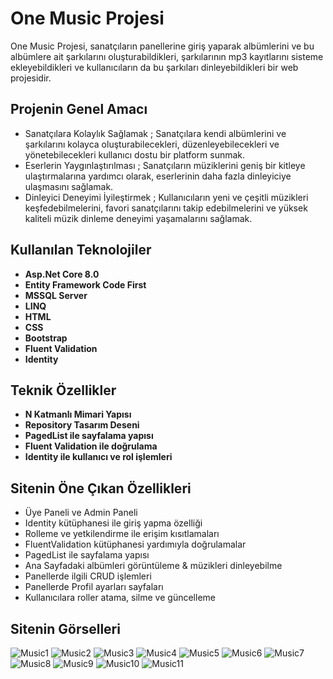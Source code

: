 # One Music Projesi

One Music Projesi, sanatçıların panellerine giriş yaparak albümlerini ve bu albümlere ait şarkılarını oluşturabildikleri, şarkılarının mp3 kayıtlarını sisteme ekleyebildikleri ve kullanıcıların da bu şarkıları dinleyebildikleri bir web projesidir.

## Projenin Genel Amacı
- Sanatçılara Kolaylık Sağlamak ; Sanatçılara kendi albümlerini ve şarkılarını kolayca oluşturabilecekleri, düzenleyebilecekleri ve yönetebilecekleri kullanıcı dostu bir platform sunmak.
- Eserlerin Yaygınlaştırılması ; Sanatçıların müziklerini geniş bir kitleye ulaştırmalarına yardımcı olarak, eserlerinin daha fazla dinleyiciye ulaşmasını sağlamak.
- Dinleyici Deneyimi İyileştirmek ; Kullanıcıların yeni ve çeşitli müzikleri keşfedebilmelerini, favori sanatçılarını takip edebilmelerini ve yüksek kaliteli müzik dinleme deneyimi yaşamalarını sağlamak.

## Kullanılan Teknolojiler
- **Asp.Net Core 8.0**
- **Entity Framework Code First**
- **MSSQL Server**
- **LINQ**
- **HTML**
- **CSS**
- **Bootstrap**
- **Fluent Validation**
- **Identity**

## Teknik Özellikler
- **N Katmanlı Mimari Yapısı**
- **Repository Tasarım Deseni**
- **PagedList ile sayfalama yapısı**
- **Fluent Validation ile doğrulama**
- **Identity ile kullanıcı ve rol işlemleri**

## Sitenin Öne Çıkan Özellikleri
- Üye Paneli ve Admin Paneli
- Identity kütüphanesi ile giriş yapma özelliği
- Rolleme ve yetkilendirme ile erişim kısıtlamaları
- FluentValidation kütüphanesi yardımıyla doğrulamalar
- PagedList ile sayfalama yapısı
- Ana Sayfadaki albümleri görüntüleme & müzikleri dinleyebilme
- Panellerde ilgili CRUD işlemleri
- Panellerde Profil ayarları sayfaları
- Kullanıcılara roller atama, silme ve güncelleme

## Sitenin Görselleri

![Music1](https://github.com/dvserkan/MyAcedemyOneMusic/assets/163462310/f8b6aa84-71d0-454a-9dbf-b345b56ff181)
![Music2](https://github.com/dvserkan/MyAcedemyOneMusic/assets/163462310/d6c73758-b0b3-4700-bd98-48bf4f223276)
![Music3](https://github.com/dvserkan/MyAcedemyOneMusic/assets/163462310/b356bf12-887c-4347-8a4e-33da02e41d38)
![Music4](https://github.com/dvserkan/MyAcedemyOneMusic/assets/163462310/169c1d46-0946-4a55-b8d3-ce6bbc6d9f8e)
![Music5](https://github.com/dvserkan/MyAcedemyOneMusic/assets/163462310/7434c00b-17d1-419c-a942-f637f25a14d9)
![Music6](https://github.com/dvserkan/MyAcedemyOneMusic/assets/163462310/a8b79823-0d84-42d0-8007-338c2f15e0bf)
![Music7](https://github.com/dvserkan/MyAcedemyOneMusic/assets/163462310/e240daf9-debb-4930-afd9-6d1eea7b8465)
![Music8](https://github.com/dvserkan/MyAcedemyOneMusic/assets/163462310/fab95101-5e1c-4de8-ad2b-5bc802cd0018)
![Music9](https://github.com/dvserkan/MyAcedemyOneMusic/assets/163462310/88477dab-9bca-41cf-bc37-8ec3725b7490)
![Music10](https://github.com/dvserkan/MyAcedemyOneMusic/assets/163462310/7eea6a7f-4a08-48c9-8624-b57117cfb8b6)
![Music11](https://github.com/dvserkan/MyAcedemyOneMusic/assets/163462310/384108e6-a95e-4990-b524-eecdc7080f8e)



